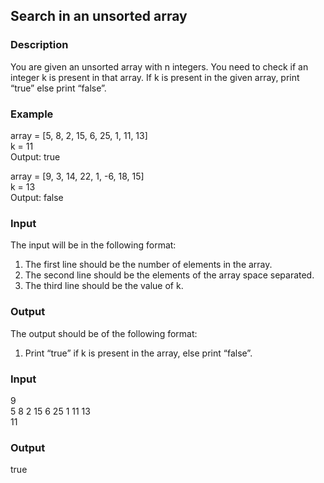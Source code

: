 ## Search in an unsorted array

### Description

You are given an unsorted array with n integers. You need to check if an integer k is present in that array. If  k is present in the given array, print “true” else print “false”.

### Example

array = [5, 8, 2, 15, 6, 25, 1, 11, 13]<br>
k = 11<br>
Output: true

array = [9, 3, 14, 22, 1, -6, 18, 15]<br>
k = 13<br>
Output: false

### Input

The input will be in the following format:

1. The first line should be the number of elements in the array.
2. The second line should be the elements of the array space separated.
3. The third line should be the value of k.

### Output

The output should be of the following format:

1. Print “true” if k is present in the array, else print “false”.

### Input

9<br>
5 8 2 15 6 25 1 11 13<br>
11

### Output

true

